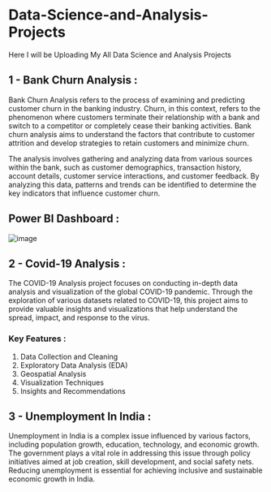 # Data-Science-and-Analysis-Projects

Here I will be Uploading My All Data Science and Analysis Projects


## 1 - Bank Churn Analysis :
Bank Churn Analysis refers to the process of examining and predicting customer churn in the banking industry. Churn, in this context, refers to the phenomenon where customers terminate their relationship with a bank and switch to a competitor or completely cease their banking activities. Bank churn analysis aims to understand the factors that contribute to customer attrition and develop strategies to retain customers and minimize churn.

The analysis involves gathering and analyzing data from various sources within the bank, such as customer demographics, transaction history, account details, customer service interactions, and customer feedback. By analyzing this data, patterns and trends can be identified to determine the key indicators that influence customer churn.

## Power BI Dashboard : 
![image](https://github.com/Akshar106/Data-Science-and-Analysis-Projects/assets/109402115/a9764b86-ba6f-4118-82eb-823ae71c5161)

## 2 - Covid-19 Analysis : 
The COVID-19 Analysis project focuses on conducting in-depth data analysis and visualization of the global COVID-19 pandemic. Through the exploration of various datasets related to COVID-19, this project aims to provide valuable insights and visualizations that help understand the spread, impact, and response to the virus.

### Key Features : 
1. Data Collection and Cleaning
2. Exploratory Data Analysis (EDA)
3. Geospatial Analysis
4. Visualization Techniques
5. Insights and Recommendations

## 3 - Unemployment In India : 
Unemployment in India is a complex issue influenced by various factors, including population growth, education, technology, and economic growth. The government plays a vital role in addressing this issue through policy initiatives aimed at job creation, skill development, and social safety nets. Reducing unemployment is essential for achieving inclusive and sustainable economic growth in India.


